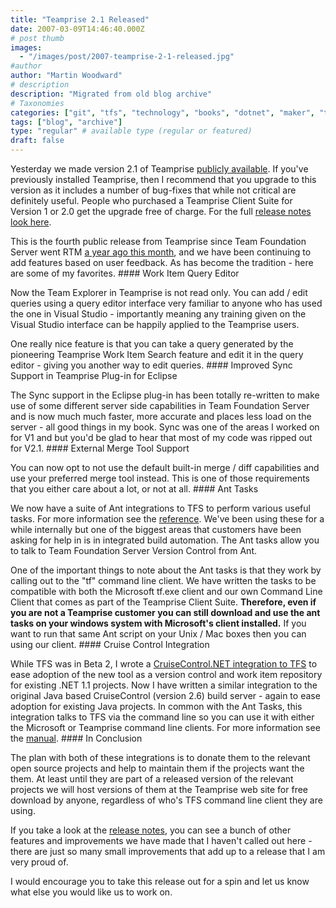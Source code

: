 ```yaml
---
title: "Teamprise 2.1 Released"
date: 2007-03-09T14:46:40.000Z
# post thumb
images:
  - "/images/post/2007-teamprise-2-1-released.jpg"
#author
author: "Martin Woodward"
# description
description: "Migrated from old blog archive"
# Taxonomies
categories: ["git", "tfs", "technology", "books", "dotnet", "maker", "teamprise", "web", "programming", "podcast"]
tags: ["blog", "archive"]
type: "regular" # available type (regular or featured)
draft: false
---
```

Yesterday we made version 2.1 of Teamprise [publicly available](http://www.teamprise.com/download/index.html).  If you've previously installed Teamprise, then I recommend that you upgrade to this version as it includes a number of bug-fixes that while not critical are definitely useful.  People who purchased a Teamprise Client Suite for Version 1 or 2.0 get the upgrade free of charge.  For the full [release notes look here](http://download.teamprise.com/cs/latest/release-notes/release-notes-2.1.1.5341R.html).   

This is the fourth public release from Teamprise since Team Foundation Server went RTM [a year ago this month](http://blogs.msdn.com/jeffbe/archive/2006/03/17/553858.aspx), and we have been continuing to add features based on user feedback.  As has become the tradition - here are some of my favorites. #### Work Item Query Editor 

Now the Team Explorer in Teamprise is not read only.  You can add / edit queries using a query editor interface very familiar to anyone who has used the one in Visual Studio - importantly meaning any training given on the Visual Studio interface can be happily applied to the Teamprise users. 

One really nice feature is that you can take a query generated by the pioneering Teamprise Work Item Search feature and edit it in the query editor - giving you another way to edit queries. #### Improved Sync Support in Teamprise Plug-in for Eclipse 

The Sync support in the Eclipse plug-in has been totally re-written to make use of some different server side capabilities in Team Foundation Server and is now much much faster, more accurate and places less load on the server - all good things in my book.  Sync was one of the areas I worked on for V1 and but you'd be glad to hear that most of my code was ripped out for V2.1. #### External Merge Tool Support 

You can now opt to not use the default built-in merge / diff capabilities and use your preferred merge tool instead.  This is one of those requirements that you either care about a lot, or not at all. #### Ant Tasks 

 We now have a suite of Ant integrations to TFS to perform various useful tasks.  For more information see the [reference](http://download.teamprise.com/cs/latest/docs/ant/manual.html).  We've been using these for a while internally but one of the biggest areas that customers have been asking for help in is in integrated build automation.  The Ant tasks allow you to talk to Team Foundation Server Version Control from Ant. 

One of the important things to note about the Ant tasks is that they work by calling out to the "tf" command line client.  We have written the tasks to be compatible with both the Microsoft tf.exe client and our own Command Line Client that comes as part of the Teamprise Client Suite.  **Therefore, even if you are not a Teamprise customer you can still download and use the ant tasks on your windows system with Microsoft's client installed.**  If you want to run that same Ant script on your Unix / Mac boxes then you can using our client. #### Cruise Control Integration 

While TFS was in Beta 2, I wrote a [CruiseControl.NET integration to TFS](http://www.codeplex.com/TFSCCNetPlugin/) to ease adoption of the new tool as a version control and work item repository for existing .NET 1.1 projects.  Now I have written a similar integration to the original Java based CruiseControl (version 2.6) build server - again to ease adoption for existing Java projects.  In common with the Ant Tasks, this integration talks to TFS via the command line so you can use it with either the Microsoft or Teamprise command line clients.  For more information see the [manual](http://download.teamprise.com/cs/latest/docs/cruisecontrol/manual.html). #### In Conclusion 

The plan with both of these integrations is to donate them to the relevant open source projects and help to maintain them if the projects want the them.  At least until they are part of a released version of the relevant projects we will host versions of them at the Teamprise web site for free download by anyone, regardless of who's TFS command line client they are using. 

If you take a look at the [release notes](http://download.teamprise.com/cs/latest/release-notes/release-notes-2.1.1.5341R.html), you can see a bunch of other features and improvements we have made that I haven't called out here - there are just so many small improvements that add up to a release that I am very proud of.   

I would encourage you to take this release out for a spin and let us know what else you would like us to work on.
